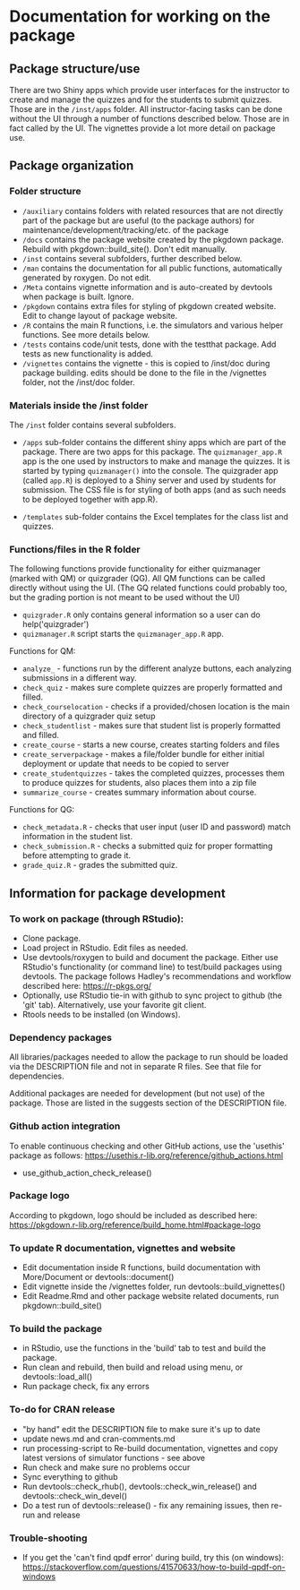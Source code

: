 # Documentation for working on the package


## Package structure/use 

There are two Shiny apps which provide user interfaces for the instructor to create and manage the quizzes and for the students to submit quizzes. Those are in the `/inst/apps` folder. All instructor-facing tasks can be done without the UI through a number of functions described below. Those are in fact called by the UI. The vignettes provide a lot more detail on package use.


## Package organization


### Folder structure

* `/auxiliary` contains folders with related resources that are not directly part of the package but are useful (to the package authors) for maintenance/development/tracking/etc. of the package
* `/docs` contains the package website created by the pkgdown package. Rebuild with pkgdown::build_site(). Don't edit manually.
* `/inst` contains several subfolders, further described below. 
* `/man` contains the documentation for all public functions, automatically generated by roxygen. Do not edit.
* `/Meta` contains vignette information and is auto-created by devtools when package is built. Ignore.
* `/pkgdown` contains extra files for styling of pkgdown created website. Edit to change layout of package website.
* `/R` contains the main R functions, i.e. the simulators and various helper functions. See more details below.
* `/tests` contains code/unit tests, done with the testthat package. Add tests as new functionality is added.
* `/vignettes` contains the vignette - this is copied to /inst/doc during package building. edits should be done to the file in the /vignettes folder, not the /inst/doc folder.



### Materials inside the /inst folder
The `/inst` folder contains several subfolders. 

* `/apps` sub-folder contains the different shiny apps which are part of the package. There are two apps for this package. The `quizmanager_app.R` app is the one used by instructors to make and manage the quizzes. It is started by typing `quizmanager()` into the console. The quizgrader app (called `app.R`) is deployed to a Shiny server and used by students for submission. The CSS file is for styling of both apps (and as such needs to be deployed together with app.R).

* `/templates` sub-folder contains the Excel templates for the class list and quizzes.


### Functions/files in the R folder

The following functions provide functionality for either quizmanager (marked with QM) or quizgrader (QG). 
All QM functions can be called directly without using the UI. (The GQ related functions could probably too, but the grading portion is not meant to be used without the UI)

* `quizgrader.R` only contains general information so a user can do help('quizgrader')
* `quizmanager.R` script starts the `quizmanager_app.R` app.


Functions for QM:
* `analyze_` - functions run by the different analyze buttons, each analyzing submissions in a different way.
* `check_quiz` - makes sure complete quizzes are properly formatted and filled.
* `check_courselocation` - checks if a provided/chosen location is the main directory of a quizgrader quiz setup
* `check_studentlist` - makes sure that student list is properly formatted and filled.
* `create_course` - starts a new course, creates starting folders and files
* `create_serverpackage` - makes a file/folder bundle for either initial deployment or update that needs to be copied to server 
* `create_studentquizzes` - takes the completed quizzes, processes them to produce quizzes for students, also places them into a zip file
* `summarize_course` - creates summary information about course.

Functions for QG:
* `check_metadata.R` - checks that user input (user ID and password) match information in the student list.
* `check_submission.R` - checks a submitted quiz for proper formatting before attempting to grade it.
* `grade_quiz.R` - grades the submitted quiz.




## Information for package development

### To work on package (through RStudio): 
* Clone package.
* Load project in RStudio. Edit files as needed.
* Use devtools/roxygen to build and document the package. Either use RStudio's functionality (or command line) to test/build packages using devtools. The package follows Hadley's recommendations and workflow described here: https://r-pkgs.org/ 
* Optionally, use RStudio tie-in with github to sync project to github (the 'git' tab). Alternatively, use your favorite git client.
* Rtools needs to be installed (on Windows).

### Dependency packages 
All libraries/packages needed to allow the package to run should be loaded via the DESCRIPTION file and not in separate R files. See that file for dependencies.

Additional packages are needed for development (but not use) of the package. Those are listed in the suggests section of the DESCRIPTION file. 

### Github action integration
To enable continuous checking and other GitHub actions, use the 'usethis' package as follows:
https://usethis.r-lib.org/reference/github_actions.html

* use_github_action_check_release()


### Package logo
According to pkgdown, logo should be included as described here:
https://pkgdown.r-lib.org/reference/build_home.html#package-logo


### To update R documentation, vignettes and website
* Edit documentation inside R functions, build documentation with More/Document or devtools::document()
* Edit vignette inside the /vignettes folder, run devtools::build_vignettes()
* Edit Readme.Rmd and other package website related documents, run pkgdown::build_site()


### To build the package
* in RStudio, use the functions in the 'build' tab to test and build the package.
* Run clean and rebuild, then build and reload using menu, or devtools::load_all()
* Run package check, fix any errors 


### To-do for CRAN release  
* "by hand" edit the DESCRIPTION file to make sure it's up to date
* update news.md and cran-comments.md
* run processing-script to Re-build documentation, vignettes and copy latest versions of simulator functions - see above
* Run check and make sure no problems occur
* Sync everything to github
* Run devtools::check_rhub(), devtools::check_win_release() and devtools::check_win_devel()
* Do a test run of devtools::release() - fix any remaining issues, then re-run and release

### Trouble-shooting
* If you get the 'can't find qpdf error' during build, try this (on windows): https://stackoverflow.com/questions/41570633/how-to-build-qpdf-on-windows
